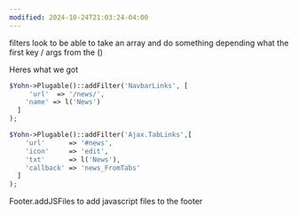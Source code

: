 ```yaml
---
modified: 2024-10-24T21:03:24-04:00
---
```


filters look to be able to take an array and do something depending what the first key / args from the ()

Heres what we got

```php
$Yohn->Plugable()::addFilter('NavbarLinks', [
     'url'  => '/news/',
    'name' => l('News')
  ]
);
```

```php
$Yohn->Plugable()::addFilter('Ajax.TabLinks',[
    'url'      => '#news',
    'icon'     => 'edit',
    'txt'      => l('News'),
    'callback' => 'news_FromTabs'
  ]
);
```

Footer.addJSFiles
to add javascript files to the footer
